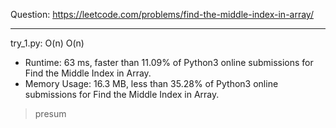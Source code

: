 Question: https://leetcode.com/problems/find-the-middle-index-in-array/

---

try_1.py: O(n) O(n)

* Runtime: 63 ms, faster than 11.09% of Python3 online submissions for Find the Middle Index in Array.
* Memory Usage: 16.3 MB, less than 35.28% of Python3 online submissions for Find the Middle Index in Array.

> presum
